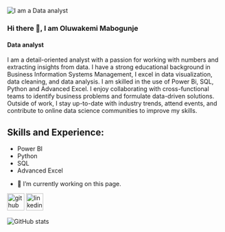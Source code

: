 
![I am a Data analyst ](https://pbs.twimg.com/profile_banners/123693137/1711483978/1080x360)

### Hi there 👋, I am Oluwakemi Mabogunje
####  Data analyst 

I am a detail-oriented analyst with a passion for working with numbers and extracting insights from data. I have a strong educational background in Business Information Systems Management, I excel in data visualization, data cleaning, and data analysis.  I am skilled in the use of Power Bi, SQL, Python and Advanced Excel.  I enjoy collaborating with cross-functional teams to identify business problems and formulate data-driven solutions. Outside of work, I stay up-to-date with industry trends, attend events, and contribute to online data science communities to improve my skills.


## Skills and Experience:
* Power BI
* Python
* SQL
* Advanced Excel

- 🔭 I’m currently working on this page. 


[<img src='https://cdn.jsdelivr.net/npm/simple-icons@3.0.1/icons/github.svg' alt='github' height='40'>](https://github.com/bukkywins)  [<img src='https://cdn.jsdelivr.net/npm/simple-icons@3.0.1/icons/linkedin.svg' alt='linkedin' height='40'>](https://www.linkedin.com/in/oluwakemi-mabogunje/)  

![GitHub stats](https://github-readme-stats.vercel.app/api?username=bukkywins&show_icons=true)  

